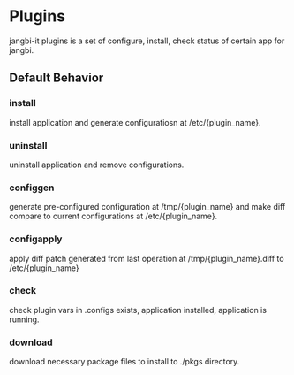 # Plugins

jangbi-it plugins is a set of configure, install, check status of certain app for jangbi.


## Default Behavior

### install

install application and generate configuratiosn at /etc/{plugin_name}.

### uninstall

uninstall application and remove configurations.

### configgen

generate pre-configured configuration at /tmp/{plugin_name} and make diff compare to current configurations at /etc/{plugin_name}.

### configapply

apply diff patch generated from last operation at /tmp/{plugin_name}.diff to /etc/{plugin_name}

### check

check plugin vars in .configs exists, application installed, application is running.

### download

download necessary package files to install to ./pkgs directory.


